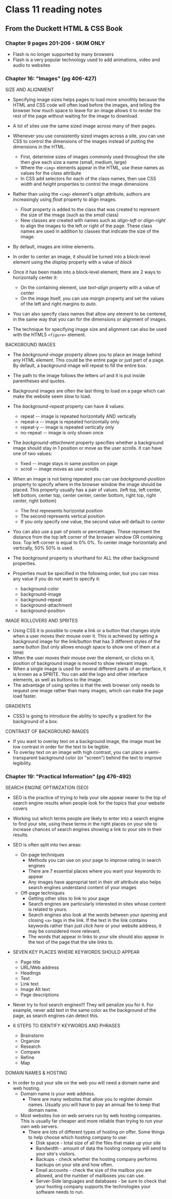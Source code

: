 # Class 11 reading notes

## From the Duckett HTML & CSS Book

### Chapter 9 pages 201-206 - SKIM ONLY

* Flash is no longer supported by many browsers
* Flash is a very popular technology used to add animations, video and audio to websites

### Chapter 16: "Images" (pg 406-427)

SIZE AND ALIGNMENT

* Specifying image sizes helps pages to load more smoothly because the HTML and CSS code will often load before the images, and telling the browser how much space to leave for an image allows it to render the rest of the page without waiting for the image to download.

* A lot of sites use the same sized image across many of their pages.

* Whenever you use consistently sized images across a site, you can use CSS to control the dimensions of the images instead of putting the dimensions in the HTML.
  * First, determine sizes of images commonly used throughout the site then give each size a name (small, medium, large)
  * Where the `<img>` elements appear in the HTML, use these names as values for the *class* attribute
  * In CSS add selectors for each of the class names, then use CSS *width* and *height* properties to control the image dimensions

* Rather than using the `<img>` element's *align* attribute, authors are increasingly using *float* property to align images.
  * *Float* property is added to the class that was created to represent the size of the image (such as the *small* class)
  * New classes are created with names such as *align-left* or *align-right* to align the images to the left or right of the page. These class names are used in addition to classes that indicate the size of the image.

* By default, images are inline elements.
* In order to center an image, it should be turned into a block-level element using the *display* property with a value of *block*
* Once it has been made into a block-level element, there are 2 ways to horizontally center it:
  * On the containing element, use *text-align* property with a value of *center*
  * On the image itself, you can use *margin* property and set the values of the left and right margins to *auto*.
* You can also specify class names that allow any element to be centered, in the same way that you can for the dimensions or alignment of images.
* The technique for specifying image size and alignment can also be used with the HTML5 *`<figure>`* element.

BACKGROUND IMAGES

* The *background-image* property allows you to place an image behind any HTML element. This could be the entire page or just part of a page. By default, a background image will repeat to fill the entire box.

* The path to the image follows the letters *url* and it is put inside parentheses and quotes.

* Background images are often the last thing to load on a page which can make the website seem slow to load.

* The *background-repeat* property can have 4 values:
  * repeat -- image is repeated horizontally AND vertically
  * repeat-x -- image is repeated horizontally only
  * repeat-y -- image is repeated vertically only
  * no-repeat -- image is only shown once
* The *background-attachment* property specifies whether a background image should stay in 1 position or move as the user scrolls. It can have one of two values:
  * fixed -- image stays in same position on page
  * scroll -- image moves as user scrolls
* When an image is not being repeated you can use *background-position* property to specify where in the browser window the image should be placed. This property usually has a pair of values. (left top, left center, left bottom, center top, center center, center bottom, right top, right center, right bottom)
  * The first represents horizontal position
  * The second represents vertical position
  * If you only specify one value, the second value will default to *center*
* You can also use a pair of pixels or percentages. These represent the distance from the top left corner of the browser window OR containing box. Top left corner is equal to 0% 0%. To center image horizontally and vertically, 50% 50% is used.

* The *background* property is shorthand for ALL the other background properties.

* Properties must be specified in the following order, but you can miss any value if you do not want to specify it:
  * background-color
  * background-image
  * background-repeat
  * background-attachment
  * background-position

IMAGE ROLLOVERS AND SPRITES

* Using CSS it is possible to create a link or a button that changes style when a user moves their mouse over it. This is achieved by setting a background image for the link/button that has 3 different styles of the same button (but only allows enough space to show one of them at a time)
* When the user moves their mouse over the element, or clicks on it, position of background image is moved to show relevant image.
* When a single image is used for several different parts of an interface, it is known as a SPRITE. You can add the logo and other interface elements, as well as buttons to the image.
* The advantage of using sprites is that the web browser only needs to request one image rather than many images, which can make the page load faster.

GRADIENTS

* CSS3 is going to introduce the ability to specify a gradient for the background of a box.

CONTRAST OF BACKGROUND IMAGES

* If you want to overlay text on a background image, the image must be low contrast in order for the text to be legible.
* To overlay text on an image with high contrast, you can place a semi-transparent background color (or "screen") behind the text to improve legibility.

### Chapter 19: "Practical Information" (pg 476-492)

SEARCH ENGINE OPTIMIZATION (SEO)

* SEO is the practice of trying to help your site appear nearer to the top of search engine results when people look for the topics that your website covers

* Working out which terms people are likely to enter into a search engine to find your site, using these terms in the right places on your site to increase chances of search engines showing a link to your site in their results.

* SEO is often split into two areas:
  * On-page techniques
    * Methods you can use on your page to improve rating in search engines
    * There are 7 essential places where you want your keywords to appear
    * Any images have appropriat text in their *alt* attribute also helps search engines understand content of your images
  * Off-page techniques
    * Getting other sites to link to your page
    * Search engines are particularly interested in sites whose content is related to yours.
    * Search engines also look at the words between your opening and closing `<a>` tags in the link. If the text in the link contains keywords rather than just *click here* or your website address, it may be considered more relevant.
    * The words that appear in links to your site should also appear in the text of the page that the site links to.

* SEVEN KEY PLACES WHERE KEYWORDS SHOULD APPEAR
  * Page title
  * URL/Web address
  * Headings
  * Text
  * Link text
  * Image Alt text
  * Page descriptions

* Never try to fool search engines!!! They will penalize you for it. For example, never add text in the same color as the background of the page, as search engines can detect this.
* 6 STEPS TO IDENTIFY KEYWORDS AND PHRASES
  * Brainstorm
  * Organize
  * Research
  * Compare
  * Refine
  * Map

DOMAIN NAMES & HOSTING

* In order to put your site on the web you will need a domain name and web hosting.
  * Domain name is your web address.
    * There are many websites that allow you to register domain names. Usually you will have to pay an annual fee to keep that domain name.
  * Most websites live on web servers run by web hosting companies. This is usually far cheaper and more reliable than trying to run your own web servers.
    * There are lots of different types of hosting on offer. Some things to help choose which hosting company to use:
      * Disk space - total size of all the files that make up your site
      * Bandwidth - amount of data the hosting company will send to your site's visitors.
      * Backups - check whether the hosting company performs backups on your site and how often.
      * Email accounts - check the size of the mailbox you are allowed, and the number of mailboxes you can use.
      * Server-Side languages and databases - be sure to check that your hsoting company supports the technologies your software needs to run.
